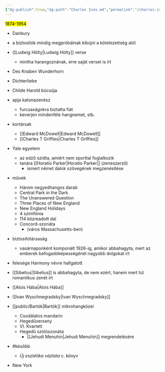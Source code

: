 ```yaml
---
{"dg-publish":true,"dg-path":"Charles Ives.md","permalink":"/charles-ives/"}
---
```



<mark>1874-1954</mark>
- Danbury

- a biztosítók mindig megpróbálnak kibújni a kötelezettség alól
- [[Ludwig Hölty\|Ludwig Hölty]] verse
	- mintha harangoznának, erre saját verset is írt
- Des Knaben Wunderhorn
- Dichterliebe
- Childe Harold búcsúja
- apja katonazenész
	- furcsaságokra biztatta fiát
	- keverjen mindenféle hangnemet, stb.
- kortársak
	- [[Edward McDowell\|Edward McDowell]]
	- [[Charles T Griffies\|Charles T Griffies]]
- Yale egyetem
	- az edző szidta, amiért nem sporttal foglalkozik
	- tanára [[Horatio Parker\|Horatio Parker]] (zeneszerző)
		- ismert német dalok szövegének megzenésítése
- művek
	- Három negyedhangos darab
	- Central Park in the Dark
	- The Unanswered Question
	- Three Places of New England
	- New England Holidays
	- 4 szimfónia
	- 114 közreadott dal
	- Concord-szonáta
		- (város Massachusetts-ben)
- biztosítótársaság
	- vasárnaponként komponált 1926-ig, amikor abbahagyta, mert az emberek befogadóképességénél nagyobb dolgokat írt
- felesége Harmony névre hallgatott
- [[Sibelius\|Sibelius]] is abbahagyta, de nem ezért, hanem mert túl romantikus zenét írt
- [[Alois Hába\|Alois Hába]]
- [[Ivan Wyschnegradsky\|Ivan Wyschnegradsky]]
- [[public/Bartók\|Bartók]] mikrohangközei
	- Csodálatos mandarin
	- Hegedűverseny
	- VI. Kvartett
	- Hegedű szólószonáta
		- [[Jehudi Menuhin\|Jehudi Menuhin]] megrendelésére
- #később 
	- *Új esztétika vázlata* c. könyv
- New York